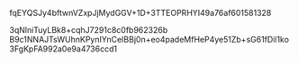 fqEYQSJy4bftwnVZxpJjMydGGV+1D+3TTEOPRHYI49a76af601581328

3qNlniTuyLBk8+cqhJ7291c8c0fb962326b
B9c1NNAJTsWUhnKPynIYnCeIBBj0n+eo4padeMfHeP4ye51Zb+sG61fDil1ko3FgKpFA992a0e9a4736ccd1
